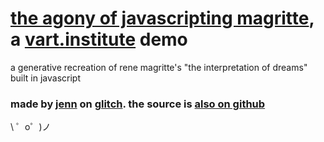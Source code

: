[the agony of javascripting magritte](http://vart.institute/magritte), a [vart.institute](http://vart.institute) demo
=========================

a generative recreation of rene magritte's "the interpretation of dreams" built in javascript

### made by [jenn](http://jennmoney.biz/) on [glitch](http://glitch.com). the source is [also on github](https://github.com/jennschiffer/var-t-magritte)

\ ゜o゜)ノ
